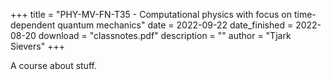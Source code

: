 +++
title = "PHY-MV-FN-T35 - Computational physics with focus on time-dependent quantum mechanics"
date = 2022-09-22
date_finished = 2022-08-20
download = "classnotes.pdf"
description = ""
author = "Tjark Sievers"
+++

A course about stuff.
